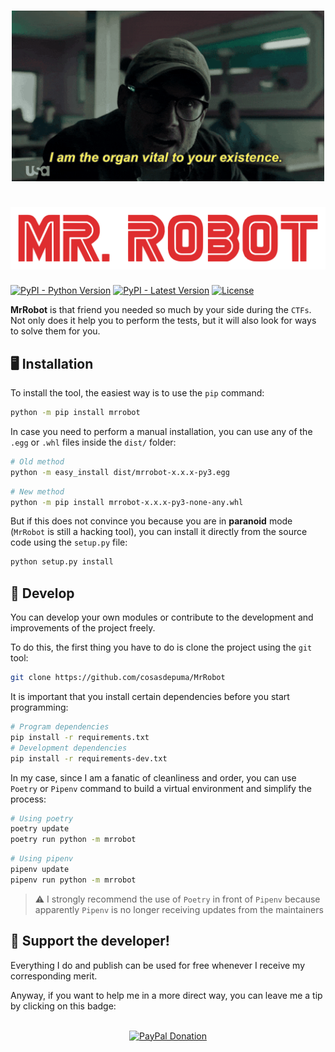 <h1 align="center">
  <img src=".github/readme/mrrobot.gif" alt="Elliot" width="500">
  <br><br>
  <img src=".github/readme/logo.png" alt="Logo" width="600">
</h1>

[![PyPI - Python Version](https://img.shields.io/pypi/pyversions/mrrobot?logo=python&logoColor=lightblue&style=for-the-badge)](https://www.python.org/)
[![PyPI - Latest Version](https://img.shields.io/pypi/v/mrrobot?label=latest&style=for-the-badge)](https://pypi.org/project/mrrobot/)
[![License](https://img.shields.io/github/license/cosasdepuma/mrrobot?style=for-the-badge)](./LICENSE)

**MrRobot** is that friend you needed so much by your side during the `CTFs`. Not only does it help you to perform the tests, but it will also look for ways to solve them for you.

🖥️ Installation
---
To install the tool, the easiest way is to use the `pip` command:

```sh
python -m pip install mrrobot
```

In case you need to perform a manual installation, you can use any of the `.egg` or `.whl` files inside the `dist/` folder:

```sh
# Old method
python -m easy_install dist/mrrobot-x.x.x-py3.egg
```
```sh
# New method
python -m pip install mrrobot-x.x.x-py3-none-any.whl
```

But if this does not convince you because you are in **paranoid** mode (`MrRobot` is still a hacking tool), you can install it directly from the source code using the `setup.py` file:

```sh
python setup.py install
```

🔩 Develop
---
You can develop your own modules or contribute to the development and improvements of the project freely.

To do this, the first thing you have to do is clone the project using the `git` tool:

```sh
git clone https://github.com/cosasdepuma/MrRobot
```

It is important that you install certain dependencies before you start programming:

```sh
# Program dependencies
pip install -r requirements.txt
# Development dependencies
pip install -r requirements-dev.txt
```

In my case, since I am a fanatic of cleanliness and order, you can use `Poetry` or `Pipenv` command to build a virtual environment and simplify the process:

```sh
# Using poetry
poetry update
poetry run python -m mrrobot
```
```sh
# Using pipenv
pipenv update
pipenv run python -m mrrobot
```

> ⚠️ I strongly recommend the use of `Poetry` in front of `Pipenv` because apparently `Pipenv` is no longer receiving updates from the maintainers


:octopus: Support the developer!
----
Everything I do and publish can be used for free whenever I receive my corresponding merit.

Anyway, if you want to help me in a more direct way, you can leave me a tip by clicking on this badge:

<p align="center">
    </br>
    <a href="https://www.paypal.me/cosasdepuma/"><img src="https://img.shields.io/badge/Donate-PayPal-blue.svg?style=for-the-badge" alt="PayPal Donation"></a>
</p>